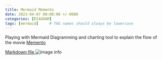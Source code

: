 ```yaml
---
title: Mermaid Memento
date: 2023-04-07 00:00:00 +/-0000
categories: [DIAGRAM]
tags: [mermaid]     # TAG names should always be lowercase
---
```


Playing with Mermaid Diagramming and charting tool to explain the flow of the movie [Memento](https://www.imdb.com/title/tt0209144/)

[Markdown file ](../../assets/mermaid-memento.md)
![image info](../../assets/mermaid-memento-diagram.png)




